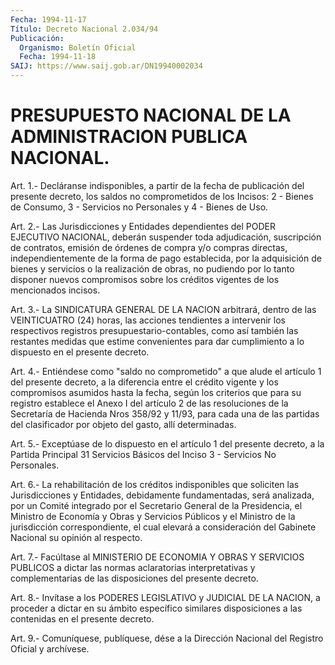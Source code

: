 ```yaml
---
Fecha: 1994-11-17
Título: Decreto Nacional 2.034/94
Publicación:
  Organismo: Boletín Oficial
  Fecha: 1994-11-18
SAIJ: https://www.saij.gob.ar/DN19940002034
---
```

# PRESUPUESTO NACIONAL DE LA ADMINISTRACION PUBLICA NACIONAL.

<a id="1"></a>
Art.  1.-  Decláranse  indisponibles,  a partir de la fecha de publicación del presente decreto, los saldos  no  comprometidos  de los  Incisos:  2 - Bienes de Consumo, 3 - Servicios no Personales y 4 - Bienes de Uso.

<a id="2"></a>
Art. 2.- Las Jurisdicciones y Entidades dependientes del PODER EJECUTIVO    NACIONAL,    deberán    suspender  toda  adjudicación, suscripción de contratos, emisión de órdenes  de compra y/o compras directas, independientemente de la forma de pago  establecida,  por la  adquisición de bienes y servicios o la realización de obras, no pudiendo  por  lo  tanto  disponer  nuevos  compromisos  sobre  los créditos vigentes de los mencionados incisos.

<a id="3"></a>
Art. 3.- La SINDICATURA GENERAL DE LA NACION arbitrará, dentro de  las    VEINTICUATRO  (24)  horas,  las  acciones  tendientes  a intervenir  los   respectivos  registros  presupuestario-contables, como así también las  restantes  medidas  que  estime  convenientes para  dar  cumplimiento  a  lo  dispuesto  en  el presente decreto.

<a id="4"></a>
Art. 4.- Entiéndese como "saldo no comprometido" a que alude el artículo  1  del presente decreto, a la diferencia entre el crédito vigente y los  compromisos  asumidos  hasta  la  fecha,  según  los criterios que para su registro establece el Anexo I del artículo  2 de  las  resoluciones  de  la  Secretaría de Hacienda Nros 358/92 y 11/93, para cada una de las partidas  del  clasificador  por objeto del gasto, allí determinadas.

<a id="5"></a>
Art.  5.-  Exceptúase  de  lo  dispuesto  en el artículo 1 del presente decreto, a la Partida Principal 31 Servicios  Básicos  del Inciso 3 - Servicios No Personales.

<a id="6"></a>
Art.  6.-  La rehabilitación de los créditos indisponibles que soliciten las Jurisdicciones y Entidades, debidamente fundamentadas, será  analizada,  por  un  Comité  integrado  por el Secretario  General  de  la Presidencia, el Ministro de Economía  y Obras  y  Servicios Públicos  y  el  Ministro  de  la  jurisdicción correspondiente,  el  cual  elevará  a  consideración  del Gabinete Nacional su opinión al respecto.

<a id="7"></a>
Art.  7.-  Facúltase  al  MINISTERIO  DE  ECONOMIA  Y OBRAS Y SERVICIOS PUBLICOS a dictar las normas aclaratorias interpretativas    y   complementarias  de  las  disposiciones  del presente decreto.

<a id="8"></a>
Art.  8.-  Invítase a los PODERES LEGISLATIVO y JUDICIAL DE LA NACION, a proceder  a  dictar  en  su  ámbito  específico similares disposiciones a las contenidas en el presente decreto.

<a id="9"></a>
Art. 9.- Comuníquese, publíquese, dése a la Dirección Nacional del Registro Oficial y archívese.